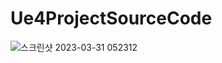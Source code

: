 # Ue4ProjectSourceCode
![스크린샷 2023-03-31 052312](https://user-images.githubusercontent.com/85017198/228955596-d969ebb7-f3e3-4d1f-b6e0-11b293b7f94d.png)
